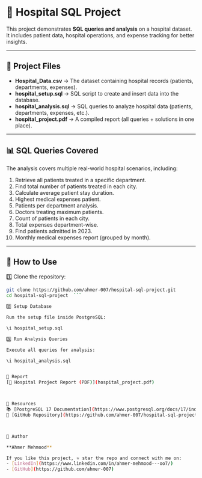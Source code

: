 # 🏥 Hospital SQL Project  

This project demonstrates **SQL queries and analysis** on a hospital dataset.  
It includes patient data, hospital operations, and expense tracking for better insights.  

---

## 📂 Project Files  

- **Hospital_Data.csv** → The dataset containing hospital records (patients, departments, expenses).  
- **hospital_setup.sql** → SQL script to create and insert data into the database.  
- **hospital_analysis.sql** → SQL queries to analyze hospital data (patients, departments, expenses, etc.).  
- **hospital_project.pdf** → A compiled report (all queries + solutions in one place).  

---

## 📊 SQL Queries Covered  

The analysis covers multiple real-world hospital scenarios, including:  

1. Retrieve all patients treated in a specific department.  
2. Find total number of patients treated in each city.  
3. Calculate average patient stay duration.  
4. Highest medical expenses patient.  
5. Patients per department analysis.  
6. Doctors treating maximum patients.  
7. Count of patients in each city.  
8. Total expenses department-wise.  
9. Find patients admitted in 2023.  
10. Monthly medical expenses report (grouped by month).  

---

## 🚀 How to Use  

1️⃣ Clone the repository:  
   ```bash
   git clone https://github.com/ahmer-007/hospital-sql-project.git
   cd hospital-sql-project  ```

2️⃣ Setup Database

Run the setup file inside PostgreSQL:

\i hospital_setup.sql

3️⃣ Run Analysis Queries

Execute all queries for analysis:

\i hospital_analysis.sql


📘 Report  
[📄 Hospital Project Report (PDF)](hospital_project.pdf)



🔗 Resources  
📚 [PostgreSQL 17 Documentation](https://www.postgresql.org/docs/17/index.html)  
💾 [GitHub Repository](https://github.com/ahmer-007/hospital-sql-project)  



👤 Author  

**Ahmer Mehmood**  

If you like this project, ⭐ star the repo and connect with me on:  
- [LinkedIn](https://www.linkedin.com/in/ahmer-mehmood---oo7/)  
- [GitHub](https://github.com/ahmer-007)  

